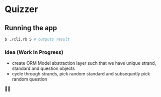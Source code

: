 # Quizzer

## Running the app

```bash
$ ./cli.rb 5 # outputs result
```

### Idea (Work In Progress)

- create ORM Model abstraction layer such that we have unique strand, standard and question objects
- cycle through strands, pick random standard and subsequntly pick random question

🤞🏾
